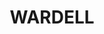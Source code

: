 ---
lastmod: '2025-04-06T06:05:20+00:00'
latitude: -28.907675
layout: suburb
longitude: 153.427314
postcode: '2477'
state: NSW
title: WARDELL
url: /nsw/wardell/
---
